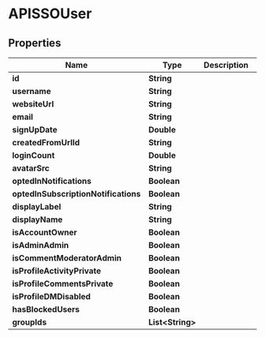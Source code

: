 

# APISSOUser


## Properties

| Name | Type | Description | Notes |
|------------ | ------------- | ------------- | -------------|
|**id** | **String** |  |  |
|**username** | **String** |  |  |
|**websiteUrl** | **String** |  |  |
|**email** | **String** |  |  |
|**signUpDate** | **Double** |  |  |
|**createdFromUrlId** | **String** |  |  |
|**loginCount** | **Double** |  |  |
|**avatarSrc** | **String** |  |  |
|**optedInNotifications** | **Boolean** |  |  |
|**optedInSubscriptionNotifications** | **Boolean** |  |  |
|**displayLabel** | **String** |  |  |
|**displayName** | **String** |  |  |
|**isAccountOwner** | **Boolean** |  |  [optional] |
|**isAdminAdmin** | **Boolean** |  |  [optional] |
|**isCommentModeratorAdmin** | **Boolean** |  |  [optional] |
|**isProfileActivityPrivate** | **Boolean** |  |  [optional] |
|**isProfileCommentsPrivate** | **Boolean** |  |  [optional] |
|**isProfileDMDisabled** | **Boolean** |  |  [optional] |
|**hasBlockedUsers** | **Boolean** |  |  [optional] |
|**groupIds** | **List&lt;String&gt;** |  |  [optional] |



